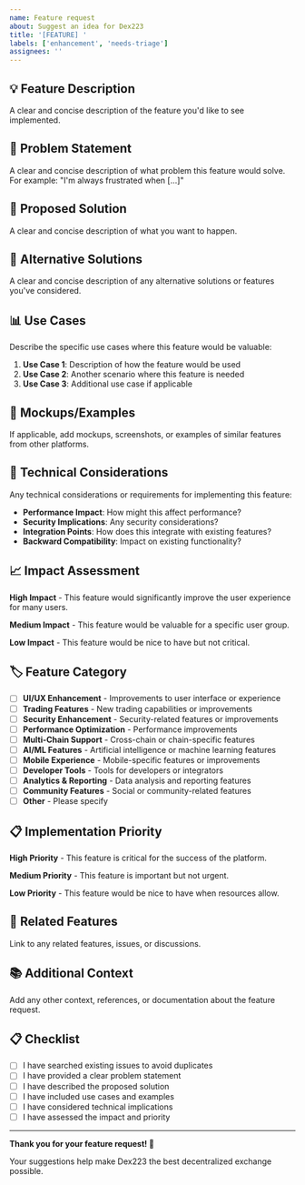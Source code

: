 ```yaml
---
name: Feature request
about: Suggest an idea for Dex223
title: '[FEATURE] '
labels: ['enhancement', 'needs-triage']
assignees: ''
---
```


## 💡 Feature Description

A clear and concise description of the feature you'd like to see implemented.

## 🎯 Problem Statement

A clear and concise description of what problem this feature would solve. For example: "I'm always frustrated when [...]"

## 💭 Proposed Solution

A clear and concise description of what you want to happen.

## 🔄 Alternative Solutions

A clear and concise description of any alternative solutions or features you've considered.

## 📊 Use Cases

Describe the specific use cases where this feature would be valuable:

1. **Use Case 1**: Description of how the feature would be used
2. **Use Case 2**: Another scenario where this feature is needed
3. **Use Case 3**: Additional use case if applicable

## 🎨 Mockups/Examples

If applicable, add mockups, screenshots, or examples of similar features from other platforms.

## 🔧 Technical Considerations

Any technical considerations or requirements for implementing this feature:

- **Performance Impact**: How might this affect performance?
- **Security Implications**: Any security considerations?
- **Integration Points**: How does this integrate with existing features?
- **Backward Compatibility**: Impact on existing functionality?

## 📈 Impact Assessment

**High Impact** - This feature would significantly improve the user experience for many users.

**Medium Impact** - This feature would be valuable for a specific user group.

**Low Impact** - This feature would be nice to have but not critical.

## 🏷️ Feature Category

- [ ] **UI/UX Enhancement** - Improvements to user interface or experience
- [ ] **Trading Features** - New trading capabilities or improvements
- [ ] **Security Enhancement** - Security-related features or improvements
- [ ] **Performance Optimization** - Performance improvements
- [ ] **Multi-Chain Support** - Cross-chain or chain-specific features
- [ ] **AI/ML Features** - Artificial intelligence or machine learning features
- [ ] **Mobile Experience** - Mobile-specific features or improvements
- [ ] **Developer Tools** - Tools for developers or integrators
- [ ] **Analytics & Reporting** - Data analysis and reporting features
- [ ] **Community Features** - Social or community-related features
- [ ] **Other** - Please specify

## 📋 Implementation Priority

**High Priority** - This feature is critical for the success of the platform.

**Medium Priority** - This feature is important but not urgent.

**Low Priority** - This feature would be nice to have when resources allow.

## 🔗 Related Features

Link to any related features, issues, or discussions.

## 📚 Additional Context

Add any other context, references, or documentation about the feature request.

## 📋 Checklist

- [ ] I have searched existing issues to avoid duplicates
- [ ] I have provided a clear problem statement
- [ ] I have described the proposed solution
- [ ] I have included use cases and examples
- [ ] I have considered technical implications
- [ ] I have assessed the impact and priority

---

**Thank you for your feature request! 🚀**

Your suggestions help make Dex223 the best decentralized exchange possible. 